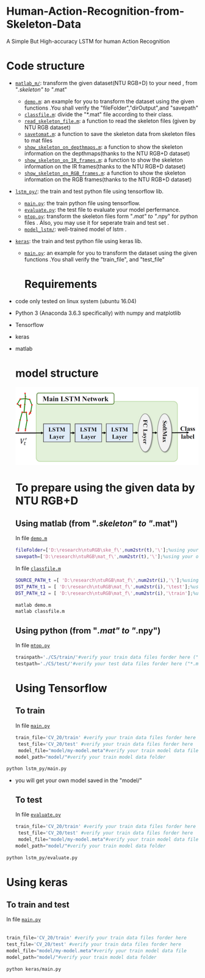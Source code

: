 # Human-Action-Recognition-from-Skeleton-Data

A Simple But High-accuracy LSTM for human Action Recognition

# Code structure

-   [`matlab_m/`](matlab_m/): transform the given dataset(NTU RGB+D) to your need , from "*.skeleton" to "*.mat"
    
    -   [`demo.m`](matlab_m/demo.m): an example for you to transform the dataset using the given functions .You shall verify the "fileFolder","dirOutput",and "savepath"
    -   [`classfile.m`](matlab_m/classfile.m): divide the "*.mat" file according to their class.
    -   [`read_skeleton_file.m`](matlab_m/read_skeleton_file.m): a function to read the skeleton files (given by NTU RGB dataset)
    -   [`savetomat.m`](matlab_m/savetomat.m): a function to save the skeleton data from skeleton files to mat files
    -   [`show_skeleton_on_depthmaps.m`](matlab_m/show_skeleton_on_depthmaps.m): a function to show the skeleton information on the depthmaps(thanks to the NTU RGB+D dataset)
    -   [`show_skeleton_on_IR_frames.m`](matlab_m/show_skeleton_on_IR_frames.m): a function to show the skeleton information on the IR frames(thanks to the NTU RGB+D dataset)
    -   [`show_skeleton_on_RGB_frames.m`](matlab_m/show_skeleton_on_RGB_frames.m): a function to show the skeleton information on the RGB frames(thanks to the NTU RGB+D dataset)
-   [`lstm_py/`](lstm_py/): the train and test python file using tensorflow lib.
    
    -   [`main.py`](lstm_py/main.py): the train python file using tensorflow.
    -   [`evaluate.py`](lstm_py/evaluate.py): the test file to evaluate your model perfermance.
    -   [`mtop.py`](lstm_py/mtop.py): transform the skeleton files form "*.mat" to "*.npy" for python files . Also, you may use it for seperate train and test set .
    -   [`model_lstm/`](lstm_py/model_lstm): well-trained model of lstm .
-   [`keras`](keras): the train and test python file using keras lib.
    
    -   [`main.py`](keras/main.py): an example for you to transform the dataset using the given functions .You shall verify the "train_file", and "test_file"
        
        # Requirements
        
-   code only tested on linux system (ubuntu 16.04)
    
-   Python 3 (Anaconda 3.6.3 specifically) with numpy and matplotlib
    
-   Tensorflow
    
-   keras
    
-   matlab
    
    # model structure
    
    ![model](model_lstm.jpg)
    
    # To prepare using the given data by NTU RGB+D
    
    ## Using matlab (from "*.skeleton" to "*.mat")
    
    In file [`demo.m`](matlab_m/demo.m)
    
    ```matlab
    fileFolder=['D:\research\ntuRGB\ske_f\',num2str(t),'\'];%using your own dataset path
    savepath=['D:\research\ntuRGB\mat_f\',num2str(t),'\'];%using your own save path
    ```
    
    In file [`classfile.m`](matlab_m/classfile.m)
    
    ```matlab
    SOURCE_PATH_t =[ 'D:\research\ntuRGB\mat_f\',num2str(i),'\'];%using your own "*.mat" files path  
    DST_PATH_t1 = [ 'D:\research\ntuRGB\mat_f\',num2str(i),'\test'];%using your own wanted test set saved path
    DST_PATH_t2 = [ 'D:\research\ntuRGB\mat_f\',num2str(i),'\train'];%using your own wanted train set saved path
    ```
    
    ```bash
    matlab demo.m
    matlab classfile.m
    ```
    
    ## Using python (from "*.mat" to "*.npy")
    
    In file [`mtop.py`](lstm_py/mtop.py)
    
    ```python
    trainpath='./CS/train/'#verify your train data files forder here ("*.mat" file)
    testpath='./CS/test/'#verify your test data files forder here ("*.mat" file)
    ```
    
    # Using Tensorflow
    
    ## To train
    
    In file [`main.py`](lstm_py/main.py)
    
    ```python
    train_file='CV_20/train' #verify your train data files forder here
     test_file='CV_20/test' #verify your train data files forder here
     model_file="model/my-model.meta"#verify your train model data file
    model_path="model/"#verify your train model data folder
    ```
    

```bash
python lstm_py/main.py
```

-   you will get your own model saved in the "model/"
    
    ## To test
    
    In file [`evaluate.py`](lstm_py/evaluate.py)
    
    ```python
    train_file='CV_20/train' #verify your train data files forder here
     test_file='CV_20/test' #verify your train data files forder here
     model_file="model/my-model.meta"#verify your train model data file
    model_path="model/"#verify your train model data folder
    ```
    

```bash
python lstm_py/evaluate.py
```

# Using keras

## To train and test

In file [`main.py`](keras/main.py)

```python

train_file='CV_20/train' #verify your train data files forder here 
test_file='CV_20/test' #verify your train data files forder here 
model_file="model/my-model.meta"#verify your train model data file
model_path="model/"#verify your train model data folder
```

```bash
python keras/main.py
```
